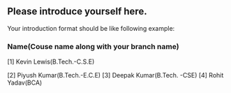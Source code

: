 ## Please introduce yourself here.
Your introduction format should be like following example:

### Name(Couse name along with your branch name)

[1] Kevin Lewis(B.Tech.-C.S.E)

[2] Piyush Kumar(B.Tech.-E.C.E)
[3] Deepak Kumar(B.Tech. -CSE)
[4] Rohit Yadav(BCA)
